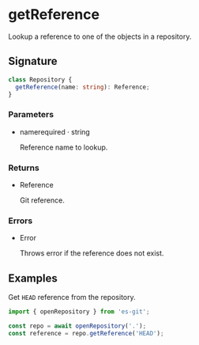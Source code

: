 # getReference

Lookup a reference to one of the objects in a repository.

## Signature

```ts
class Repository {
  getReference(name: string): Reference;
}
```

### Parameters

<ul class="param-ul">
  <li class="param-li param-li-root">
    <span class="param-name">name</span><span class="param-required">required</span>&nbsp;·&nbsp;<span class="param-type">string</span>
    <br>
    <p class="param-description">Reference name to lookup.</p>
  </li>
</ul>

### Returns

<ul class="param-ul">
  <li class="param-li param-li-root">
    <span class="param-type">Reference</span>
    <br>
    <p class="param-description">Git reference.</p>
  </li>
</ul>

### Errors

<ul class="param-ul">
  <li class="param-li param-li-root">
    <span class="param-type">Error</span>
    <br>
    <p class="param-description">Throws error if the reference does not exist.</p>
  </li>
</ul>

## Examples

Get `HEAD` reference from the repository.

```ts
import { openRepository } from 'es-git';

const repo = await openRepository('.');
const reference = repo.getReference('HEAD');
```